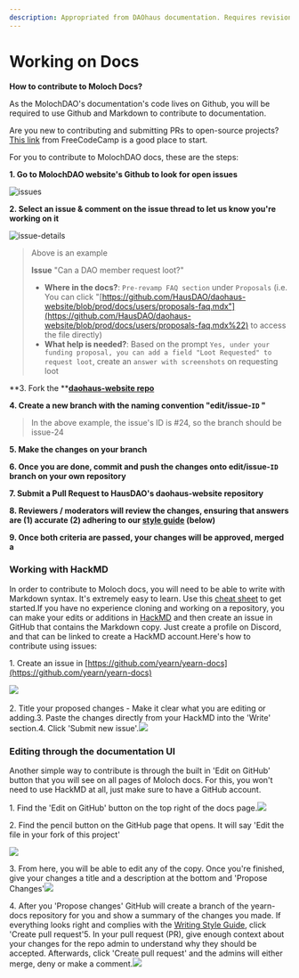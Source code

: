 ```yaml
---
description: Appropriated from DAOhaus documentation. Requires revision.
---
```


# Working on Docs

**How to contribute to Moloch Docs?**

As the MolochDAO's documentation's code lives on Github, you will be required to use Github and Markdown to contribute to documentation.

Are you new to contributing and submitting PRs to open-source projects? [This link](https://www.freecodecamp.org/news/how-to-make-your-first-pull-request-on-github-3/) from FreeCodeCamp is a good place to start.

For you to contribute to MolochDAO docs, these are the steps:

**1. Go to MolochDAO website's Github to look for open issues**

![issues](https://i.imgur.com/9n73PSW.png)

**2. Select an issue & comment on the issue thread to let us know you're working on it**

![issue-details](https://user-images.githubusercontent.com/28977938/129000142-a82cf602-a33b-40a2-9779-74401ee6c329.png)

> Above is an example
>
> **Issue** "Can a DAO member request loot?"
>
> - **Where in the docs?**: `Pre-revamp FAQ section` under `Proposals` (i.e. You can click "[https://github.com/HausDAO/daohaus-website/blob/prod/docs/users/proposals-faq.mdx"](https://github.com/HausDAO/daohaus-website/blob/prod/docs/users/proposals-faq.mdx%22) to access the file directly)
> - **What help is needed?**: Based on the prompt `Yes, under your funding proposal, you can add a field "Loot Requested" to request loot`, create an `answer with screenshots` on requesting loot

**3. Fork the **[**daohaus-website repo**](https://github.com/HausDAO/daohaus-website)

**4. Create a new branch with the naming convention "edit/issue-`ID` "**

> In the above example, the issue's ID is #24, so the branch should be issue-24

**5. Make the changes on your branch**

**6. Once you are done, commit and push the changes onto edit/issue-`ID` branch on your own repository**

**7. Submit a Pull Request to HausDAO's daohaus-website repository**

**8. Reviewers / moderators will review the changes, ensuring that answers are (1) accurate (2) adhering to our **[**style guide**](https://hackmd.io/vI1_pmTJTmy2_u0U7ZYQbA?both#43-Style-Guide)** (below)**

**9. Once both criteria are passed, your changes will be approved, merged a**

### Working with HackMD

In order to contribute to Moloch docs, you will need to be able to write with Markdown syntax. It's extremely easy to learn. Use this [cheat sheet](https://www.markdownguide.org/cheat-sheet/) to get started.If you have no experience cloning and working on a repository, you can make your edits or additions in [HackMD](https://hackmd.io) and then create an issue in GitHub that contains the Markdown copy. Just create a profile on Discord, and that can be linked to create a HackMD account.Here's how to contribute using issues:

1\. Create an issue in [https://github.com/yearn/yearn-docs](https://github.com/yearn/yearn-docs)

​![](https://i.imgur.com/m4J2vKh.jpg)

2\. Title your proposed changes - Make it clear what you are editing or adding.3. Paste the changes directly from your HackMD into the 'Write' section.4. Click 'Submit new issue'.![](https://i.imgur.com/fbvUX1t.jpeg)

### Editing through the documentation UI

Another simple way to contribute is through the built in 'Edit on GitHub' button that you will see on all pages of Moloch docs. For this, you won't need to use HackMD at all, just make sure to have a GitHub account.

1\. Find the 'Edit on GitHub' button on the top right of the docs page.![](https://i.imgur.com/raB4DUB.jpg)

2\. Find the pencil button on the GitHub page that opens. It will say 'Edit the file in your fork of this project'

![](https://i.imgur.com/boWmvln.jpg)

3\. From here, you will be able to edit any of the copy. Once you're finished, give your changes a title and a description at the bottom and 'Propose Changes'![](https://i.imgur.com/m4J2vKh.jpg)

4\. After you 'Propose changes' GitHub will create a branch of the yearn-docs repository for you and show a summary of the changes you made. If everything looks right and complies with the [Writing Style Guide](https://docs.yearn.finance/contributors/writing-style-guide), click 'Create pull request'5. In your pull request (PR), give enough context about your changes for the repo admin to understand why they should be accepted. Afterwards, click 'Create pull request' and the admins will either merge, deny or make a comment.![](https://i.imgur.com/iTGJanv.jpeg)
